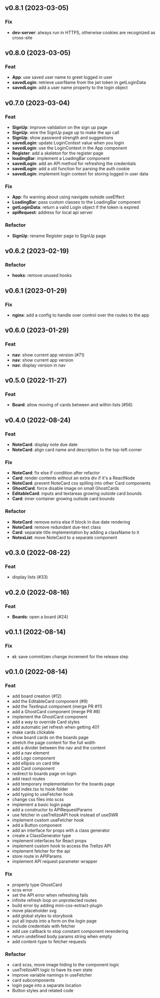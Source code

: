 ## v0.8.1 (2023-03-05)

### Fix

- **dev-server**: always run in HTTPS, otherwise cookies are recognized as cross-site

## v0.8.0 (2023-03-05)

### Feat

- **App**: use saved user name to greet logged in user
- **savedLogin**: retrieve userName from the jwt token in getLoginData
- **savedLogin**: add a user name property to the login object

## v0.7.0 (2023-03-04)

### Feat

- **SignUp**: improve validation on the sign up page
- **SignUp**: wire the SignUp page up to make the api call
- **SignUp**: show password strength and suggestions
- **savedLogin**: update LoginContext value when you login
- **savedLogin**: use the LoginContext in the App component
- **Register**: add a skeleton for the register page
- **loadingBar**: implement a LoadingBar component
- **savedLogin**: add an API method for refreshing the credentials
- **savedLogin**: add a util function for parsing the auth cookie
- **savedLogin**: implement login context for storing logged in user data

### Fix

- **App**: fix warning about using navigate outside useEffect
- **LoadingBar**: pass custom classes to the LoadingBar component
- **getLoginData**: return a valid Login object if the token is expired
- **apiRequest**: address for local api server

### Refactor

- **SignUp**: rename Register page to SignUp page

## v0.6.2 (2023-02-19)

### Refactor

- **hooks**: remove unused hooks

## v0.6.1 (2023-01-29)

### Fix

- **nginx**: add a config to handle over control over the routes to the app

## v0.6.0 (2023-01-29)

### Feat

- **nav**: show current app version (#71)
- **nav**: show current app version
- **nav**: display version in nav

## v0.5.0 (2022-11-27)

### Feat

- **Board**: allow moving of cards between and within lists (#56)

## v0.4.0 (2022-08-24)

### Feat

- **NoteCard**: display note due date
- **NoteCard**: align card name and description to the top-left corner

### Fix

- **NoteCard**: fix else if condition after refactor
- **Card**: render contents without an extra div if it's a ReactNode
- **NoteCard**: prevent NoteCard css spilling into other Card components
- **GhostCard**: force disable image on small GhostCards
- **EditableCard**: inputs and textareas growing outside card bounds
- **Card**: inner container growing outisde card bounds

### Refactor

- **NoteCard**: remove extra else if block in due date rendering
- **NoteCard**: remove redundant due-text class
- **Card**: separate title implementation by adding a className to it
- **NotesList**: move NoteCard to a separate component

## v0.3.0 (2022-08-22)

### Feat

- display lists (#33)

## v0.2.0 (2022-08-16)

### Feat

- **Boards**: open a board (#24)

## v0.1.1 (2022-08-14)

### Fix

- **ci**: save commitzen change increment for the release step

## v0.1.0 (2022-08-14)

### Feat

- add board creation (#12)
- add the EditableCard component (#9)
- add the TextInput component (merge PR #11)
- add a GhostCard component (merge PR #8)
- implement the GhostCard component
- add a way to override Card styles
- add automatic jwt refresh when getting 401
- make cards clickable
- show board cards on the boards page
- stretch the page content for the full width
- add a divider between the nav and the content
- add a nav element
- add Logo component
- add ellipsis on card title
- add Card component
- redirect to boards page on login
- add react routes
- add temporary implementation for the boards page
- add index.tsx to hook folder
- add typing to useFetcher hook
- change css files into scss
- implement a basic login page
- add a constructor to APIRequestParams
- use fetcher in useTrellzoAPI hook instead of useSWR
- implement custom useFetcher hook
- add a Button component
- add an interface for props with a class generator
- create a ClassGenerator type
- implement interfaces for React props
- implement custom hook to access the Trellzo API
- implement fetcher for the api
- store route in APIParams
- implement API request parameter wrapper

### Fix

- properly type GhostCard
- scss error
- set the API error when refreshing fails
- infinite refresh loop on unprotected routes
- build error by adding mini-css-extract-plugin
- move placeholder svg
- add global styles to storybook
- put all inputs into a form on the login page
- include credentials with fetcher
- add use callback to stop constant component rerendering
- return undefined body params string when empty
- add content-type to fetcher requests

### Refactor

- card scss, move image hiding to the component logic
- useTrellzoAPI logic to have its own state
- improve variable namings in useFetcher
- card subcomponents
- login page into a separate location
- Button styles and related code
